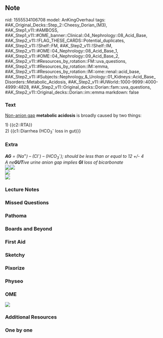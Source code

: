 ## Note
nid: 1555534106708
model: AnKingOverhaul
tags: #AK_Original_Decks::Step_2::Cheesy_Dorian_(M3), #AK_Step1_v11::#AMBOSS, #AK_Step1_v11::#OME_banner::Clinical::04_Nephrology::08_Acid_Base, #AK_Step2_v11::!FLAG_THESE_CARDS::Potential_duplicates, #AK_Step2_v11::!Shelf::FM, #AK_Step2_v11::!Shelf::IM, #AK_Step2_v11::#OME::04_Nephrology::08_Acid_Base_1, #AK_Step2_v11::#OME::04_Nephrology::09_Acid_Base_2, #AK_Step2_v11::#Resources_by_rotation::FM::uva_questions, #AK_Step2_v11::#Resources_by_rotation::IM::emma, #AK_Step2_v11::#Resources_by_rotation::IM::ome::renal::acid_base, #AK_Step2_v11::#Subjects::Nephrology_&_Urology::01_Kidneys::Acid_Base_Disorders::Metabolic_Acidosis, #AK_Step2_v11::#UWorld::1000-9999::4000-4999::4828, #AK_Step2_v11::Original_decks::Dorian::fam::uva_questions, #AK_Step2_v11::Original_decks::Dorian::im::emma
markdown: false

### Text
<u>Non-anion gap</u> <b>metabolic acidosis</b> is broadly caused by
two things:
<div>
  1) {{c2::RTA}}
</div>
<div>
  2) {{c1::Diarrhea (HCO<sub>3</sub><sup>-</sup> loss in gut)}}
</div>

### Extra
<div>
  <div>
    <i><b>AG</b> = (Na<sup>+</sup>) – (Cl<sup>-</sup>) –
    (HCO<sub>3</sub><sup>-</sup>);</i> <i>should be less than or
    equal to 12 +/- 4</i>
  </div>
  <div>
    <i>A ne<b>GUT</b>ive urine anion gap implies <b>GI</b> loss of
    bicarbonate</i>
  </div>
  <div>
    <img src="paste-2922514791530497.jpg"><i><img src=
    "paste-219850785947649.jpg"></i>
  </div>
  <div>
    <i><img src="paste-196267120525313.jpg"></i>
  </div>
</div>
<div>
  <i><img src="paste-17686675326520.jpg"></i>
</div>

### Lecture Notes


### Missed Questions


### Pathoma


### Boards and Beyond


### First Aid


### Sketchy


### Pixorize


### Physeo


### OME
<div class="ome-widget">
  <a href=
  "https://onlinemeded.org/spa/nephrology/acid-base/acquire?ref=anki">
  <img src="_OME_AnkiFlashcards_Lesson_6.png"></a>
</div>

### Additional Resources


### One by one


